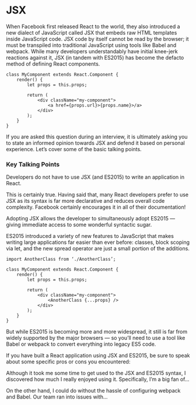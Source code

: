 # JSX

When Facebook first released React to the world, they also introduced a new dialect of JavaScript called JSX that embeds raw HTML templates inside JavaScript code. JSX code by itself cannot be read by the browser; it must be transpiled into traditional JavaScript using tools like Babel and webpack. While many developers understandably have initial knee-jerk reactions against it, JSX (in tandem with ES2015) has become the defacto method of defining React components.

```
class MyComponent extends React.Component {
    render() {
        let props = this.props;

        return (
            <div className="my-component">
                <a href={props.url}>{props.name}>/a>
            </div>
        );
    }
}
```

If you are asked this question during an interview, it is ultimately asking you to state an informed opinion towards JSX and defend it based on personal experience. Let’s cover some of the basic talking points.

### Key Talking Points

Developers do not have to use JSX (and ES2015) to write an application in React.

This is certainly true. Having said that, many React developers prefer to use JSX as its syntax is far more declarative and reduces overall code complexity. Facebook certainly encourages it in all of their documentation!

Adopting JSX allows the developer to simultaneously adopt ES2015 — giving immediate access to some wonderful syntactic sugar.

ES2015 introduced a variety of new features to JavaScript that makes writing large applications far easier than ever before: classes, block scoping via let, and the new spread operator are just a small portion of the additions.

```
import AnotherClass from ‘./AnotherClass’;

class MyComponent extends React.Component {
    render() {
        let props = this.props;

        return (
            <div className="my-component">
                <AnotherClass {...props} />
            </div>
        );
    }
}
```

But while ES2015 is becoming more and more widespread, it still is far from widely supported by the major browsers — so you’ll need to use a tool like Babel or webpack to convert everything into legacy ES5 code.

If you have built a React application using JSX and ES2015, be sure to speak about some specific pros or cons you encountered:

Although it took me some time to get used to the JSX and ES2015 syntax, I discovered how much I really enjoyed using it. Specifically, I’m a big fan of...

On the other hand, I could do without the hassle of configuring webpack and Babel. Our team ran into issues with...